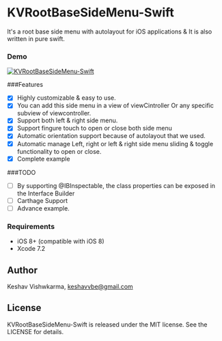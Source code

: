 # KVRootBaseSideMenu-Swift

It's a root base side menu with autolayout for iOS applications & It is also written in pure swift.
### Demo
[![KVRootBaseSideMenu-Swift](http://img.youtube.com/vi/104QJ6Nn77A/0.jpg)](http://www.youtube.com/watch?v=104QJ6Nn77A)

###Features
- [x] Highly customizable & easy to use.
- [x] You can add this side menu in a view of viewCintroller Or any specific subview of viewcontroller.
- [x] Support both left & right side menu.
- [x] Support fingure touch to open or close both side menu
- [x] Automatic orientation support because of autolayout that we used.
- [x] Automatic manage Left, right or left & right side menu sliding & toggle functionality to open or close.
- [x] Complete example

###TODO
- [ ] By supporting @IBInspectable, the class properties can be exposed in the Interface Builder
- [ ] Carthage Support
- [ ] Advance example.

### Requirements
* iOS 8+ (compatible with iOS 8)
* Xcode 7.2

## Author
Keshav Vishwkarma, keshavvbe@gmail.com

## License

KVRootBaseSideMenu-Swift is released under the MIT license. See the LICENSE for details.
